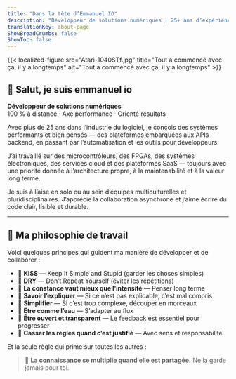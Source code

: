 ```yaml
---
title: "Dans la tête d’Emmanuel IO"
description: "Développeur de solutions numériques | 25+ ans d’expérience | Axé sur la performance, la clarté et la valeur durable"
translationKey: about-page
ShowBreadCrumbs: false
ShowToc: false
---
```


{{< localized-figure src="Atari-1040STf.jpg" title="Tout a commencé avec ça, il y a longtemps"  alt="Tout a commencé avec ça, il y a longtemps" >}}

## 👋 Salut, je suis emmanuel io

**Développeur de solutions numériques**  
100 % à distance · Axé performance · Orienté résultats

Avec plus de 25 ans dans l’industrie du logiciel, je conçois des systèmes performants et bien pensés — des plateformes embarquées aux APIs backend, en passant par l’automatisation et les outils pour développeurs.

J’ai travaillé sur des microcontrôleurs, des FPGAs, des systèmes électroniques, des services cloud et des plateformes SaaS — toujours avec une priorité donnée à l’architecture propre, à la maintenabilité et à la valeur long terme.

Je suis à l’aise en solo ou au sein d’équipes multiculturelles et pluridisciplinaires. J’apprécie la collaboration asynchrone et j’aime écrire du code clair, lisible et durable.

---

## 🧠 Ma philosophie de travail

Voici quelques principes qui guident ma manière de développer et de collaborer :

- 🎯 **KISS** — Keep It Simple and Stupid (garder les choses simples)  
- 🎯 **DRY** — Don’t Repeat Yourself (éviter les répétitions)  
- 🎯 **La constance vaut mieux que l’intensité** — Penser long terme  
- 🎯 **Savoir l’expliquer** — Si ce n’est pas explicable, c’est mal compris  
- 🎯 **Simplifier** — Si c’est trop complexe, découper en morceaux  
- 🎯 **Être comme l’eau** — S’adapter au flux  
- 🎯 **Être ouvert et transparent** — Le feedback est essentiel pour progresser  
- 🎯 **Casser les règles quand c’est justifié** — Avec sens et responsabilité  

Et la seule règle qui prime sur toutes les autres :

> 🎯 **La connaissance se multiplie quand elle est partagée.** Ne la garde jamais pour toi.
<!--

---

📄 [Télécharger mon CV](cv/emmanuel-amadio-cv.pdf)  
🔗 [GitHub](https://github.com/emmanuel-io)  
🔗 [LinkedIn](https://www.linkedin.com/in/emmanuelamadio/)
-->
